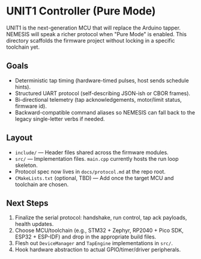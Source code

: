# UNIT1 Controller (Pure Mode)

UNIT1 is the next-generation MCU that will replace the Arduino tapper. NEMESIS will
speak a richer protocol when "Pure Mode" is enabled. This directory scaffolds the
firmware project without locking in a specific toolchain yet.

## Goals
- Deterministic tap timing (hardware-timed pulses, host sends schedule hints).
- Structured UART protocol (self-describing JSON-ish or CBOR frames).
- Bi-directional telemetry (tap acknowledgements, motor/limit status, firmware id).
- Backward-compatible command aliases so NEMESIS can fall back to the legacy single-letter verbs if needed.

## Layout
- `include/` — Header files shared across the firmware modules.
- `src/` — Implementation files. `main.cpp` currently hosts the run loop skeleton.
- Protocol spec now lives in `docs/protocol.md` at the repo root.
- `CMakeLists.txt` (optional, TBD) — Add once the target MCU and toolchain are chosen.

## Next Steps
1. Finalize the serial protocol: handshake, run control, tap ack payloads, health updates.
2. Choose MCU/toolchain (e.g., STM32 + Zephyr, RP2040 + Pico SDK, ESP32 + ESP-IDF) and drop in the appropriate build files.
3. Flesh out `DeviceManager` and `TapEngine` implementations in `src/`.
4. Hook hardware abstraction to actual GPIO/timer/driver peripherals.
